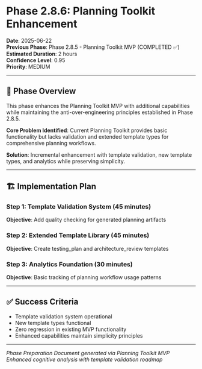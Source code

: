 # Phase 2.8.6: Planning Toolkit Enhancement

**Date**: 2025-06-22  
**Previous Phase**: Phase 2.8.5 - Planning Toolkit MVP (COMPLETED ✅)  
**Estimated Duration**: 2 hours  
**Confidence Level**: 0.95  
**Priority**: MEDIUM  

---

## 🎯 Phase Overview

This phase enhances the Planning Toolkit MVP with additional capabilities while maintaining the anti-over-engineering principles established in Phase 2.8.5.

**Core Problem Identified**: Current Planning Toolkit provides basic functionality but lacks validation and extended template types for comprehensive planning workflows.

**Solution**: Incremental enhancement with template validation, new template types, and analytics while preserving simplicity.

---

## 🏗️ Implementation Plan

### Step 1: Template Validation System (45 minutes)
**Objective**: Add quality checking for generated planning artifacts

### Step 2: Extended Template Library (45 minutes)  
**Objective**: Create testing_plan and architecture_review templates

### Step 3: Analytics Foundation (30 minutes)
**Objective**: Basic tracking of planning workflow usage patterns

---

## ✅ Success Criteria

- Template validation system operational
- New template types functional
- Zero regression in existing MVP functionality
- Enhanced capabilities maintain simplicity principles

---

*Phase Preparation Document generated via Planning Toolkit MVP*  
*Enhanced cognitive analysis with template validation roadmap*
